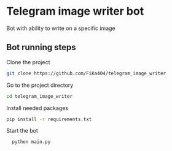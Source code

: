 
# Telegram image writer bot

Bot with ability to write on a specific image
## Bot running steps

Clone the project

```bash
git clone https://github.com/FiKa404/telegram_image_writer
```

Go to the project directory

```bash
cd telegram_image_writer
```

Install needed packages

```bash
pip install -r requirements.txt
```

Start the bot

```bash
  python main.py
```

